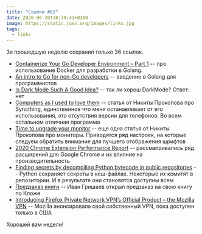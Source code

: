 ```yaml
---
title: "Ссылки #82"
date: 2020-06-20T10:39:41+0300
image: https://static.juev.org/images/links.jpg
tags:
  - links
---
```

За прошедшую неделю сохранил только 36 ссылок.

* [Containerize Your Go Developer Environment – Part 1](https://www.docker.com/blog/containerize-your-go-developer-environment-part-1/) -- про использование Docker для разработки в Golang.
* [An intro to Go for non-Go developers](https://benhoyt.com/writings/go-intro/) -- введение в Golang для программистов
* [Is Dark Mode Such A Good Idea?](https://kevq.uk/is-dark-mode-such-a-good-idea/) -- так ли хорош DarkMode? Ответ: нет
* [Computers as I used to love them](https://tonsky.me/blog/syncthing/) -- статья от Никиты Прокопова про Syncthing, единственное что меня останавливает от его использования, это отсутствия версии для телефонов. Во всем остальном отличная программа
* [Time to upgrade your monitor](https://tonsky.me/blog/monitors/) -- еще одна статья от Никиты Прокопова про мониторы. Приводятся ряд настроек, на которые следуем обратить внимание для лучшего отображения шрифтов
* [2020 Chrome Extension Performance Report](https://www.debugbear.com/blog/2020-chrome-extension-performance-report) -- рассматривались ряд расширений для Google Chrome и их влияние на производительность
* [Finding secrets by decompiling Python bytecode in public repositories](https://blog.jse.li/posts/pyc/) -- Python сохраняет секреты в кеш-файлах. Некоторые их комитят в репозитории. И в результате они становятся доступны всем
* [Предзаказ книги](https://grishaev.me/clj-book-preorder/) -- Иван Гришаев открыл предзаказ на свою книгу по Кложе
* [Introducing Firefox Private Network VPN’s Official Product – the Mozilla VPN](https://blog.mozilla.org/futurereleases/2020/06/18/introducing-firefox-private-network-vpns-official-product-the-mozilla-vpn) -- Mozilla анонсировала свой собственный VPN, пока доступен только в США

Хорошей вам недели!
